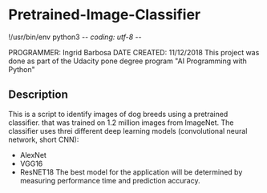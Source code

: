 # Pretrained-Image-Classifier
!/usr/bin/env python3
 -*- coding: utf-8 -*-
                                                                             
 PROGRAMMER: Ingrid Barbosa
 DATE CREATED: 11/12/2018 
 This project was done as part of the Udacity pone degree program "AI Programming with Python"
 
 
 ## Description
This is a script to identify images of dog breeds using a pretrained classifier. 
that was trained on 1.2 million images from ImageNet. 
The classifier uses threi different deep learning models (convolutional neural network, short CNN):
- AlexNet 
- VGG16  
- ResNET18
The best model for the application will be determined by measuring performance time and prediction accuracy. 
